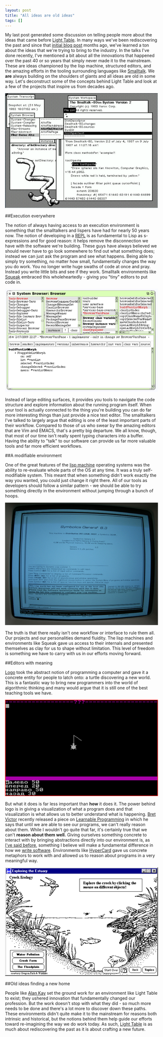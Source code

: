 ```yaml
---
layout: post
title: "All ideas are old ideas"
tags: []
---
```


My last post generated some discussion on telling people more about the ideas that came before [Light Table][kodowa]. In many ways we've been rediscovering the past and since that [initial blog post][lt] months ago, we've learned a ton about the ideas that we're trying to bring to the industry. In the talks I've done recently, I've mentioned a bit about all the innovations that happened over the past 40 or so years that simply never made it to the mainstream. These are ideas championed by the lisp machine, structured editors, and the amazing efforts in the tooling surrounding languages like [Smalltalk][smalltalk]. We __are__ always building on the shoulders of giants and all ideas are old in some way. Let's deconstruct some of the concepts behind Light Table and look at a few of the projects that inspire us from decades ago.

![smalltalk 80](/images/ideas/st80release-lic2.jpeg)

##Execution everywhere

The notion of always having access to an execution environment is something that the smalltalkers and lispers have had for nearly 50 years now. The notion of developing in a [REPL][repl] is as fundamental to Lisp as s-expressions and for good reason: it helps remove the disconnection we have with the software we're building. These guys have always believed we should never have to go look somewhere to find out what something does; instead we can just ask the program and see what happens. Being able to simply try something, no matter how small, fundamentally changes the way you do work. You no longer write huge swaths of code at once and pray. Instead you write little bits and see if they work. Smalltalk environments like [Squeak][squeak] embraced this wholeheartedly - giving you "tiny" editors to put code in.

![code browser](/images/ideas/browser-vars-pane.jpeg)

Instead of large editing surfaces, it provides you tools to navigate the code structure and explore information about the running program itself. When your tool is actually connected to the thing you're building you can do far more interesting things than just provide a nice text editor. The smalltalkers I've talked to largely argue that editing is one of the least important parts of their workflow. Compared to those of us who swear by the amazing editors that are Vim and EMACS, that's a pretty big departure. We all know, though, that most of our time isn't really spent typing characters into a buffer. Having the ability to "talk" to our software can provide us far more valuable tools and far more efficient workflows.

##A modifiable environment

One of the great features of the [lisp machine][lispm] operating systems was the ability to re-evaluate whole parts of the OS at any time. It was a truly self-modifiable system. This meant that when something didn't work exactly the way you wanted, you could just change it right there. All of our tools as developers should follow a similar pattern - we should be able to try something directly in the environment without jumping through a bunch of hoops.

![lisp machine](/images/ideas/genera_boot.png)

The truth is that there really isn't one workflow or interface to rule them all. Our projects and our personalities demand fluidity. The lisp machines and environments like Squeak gave us access to their internals and presented themselves as clay for us to shape without limitation. This level of freedom is something we have to carry with us in our efforts moving forward.

##Editors with meaning

[Logo][logo] took the abstract notion of programming a computer and gave it a concrete entity for people to latch onto: a turtle discovering a new world. This is a fantastic way to bring new programmers into the world of algorithmic thinking and many would argue that it is still one of the best teaching tools we have.

![logo turtle](/images/ideas/LogoWriter.png)

But what it does is far less important than __how__ it does it. The power behind logo is in giving a visualization of what a program does and that visualization is what allows us to better understand what is happening. [Bret Victor][bv] recently released a piece on [Learnable Programming][lp] in which he says that until we are able to see our programs, we can't really reason about them. While I wouldn't go quite that far, it's certainly true that we can't __reason about them well.__ Giving ourselves something concrete to interact with by bringing abstractions directly into our environment is, as [I've said before][abst], something I believe will make a fundamental difference in how we [write software][spec]. Environments like [HyperCard][hyper] gave us concrete metaphors to work with and allowed us to reason about programs in a very meaningful way.

![hypercard](/images/ideas/hypercard.gif)

##Old ideas finding a new home

People like [Alan Kay][ak] set the ground work for an environment like Light Table to exist; they ushered innovation that fundamentally changed our profession. But the work doesn't stop with what they did - so much more needs to be done and there's a lot more to discover down these paths. These environments didn't quite make it to the mainstream for reasons both intrinsic and historical, but the notions behind them help guide our efforts toward re-imagining the way we do work today. As such, [Light Table][kodowa] is as much about rediscovering the past as it is about crafting a new future.

[bv]: http://worrydream.com
[lp]: http://worrydream.com/LearnableProgramming/
[logo]: http://en.wikipedia.org/wiki/Logo_(programming_language)
[hyper]: http://en.wikipedia.org/wiki/Hypercard
[spec]: http://www.chris-granger.com/2012/05/21/the-future-is-specific/
[abst]: http://www.chris-granger.com/2012/09/25/light-table---embracing-abstraction/
[lt]: http://www.chris-granger.com/2012/04/12/light-table---a-new-ide-concept/
[kodowa]: http://kodowa.com
[squeak]: http://en.wikipedia.org/wiki/Squeak
[repl]: http://en.wikipedia.org/wiki/Read%E2%80%93eval%E2%80%93print_loop
[smalltalk]: http://en.wikipedia.org/wiki/Smalltalk
[lispm]: http://en.wikipedia.org/wiki/Lisp_machine
[ak]: http://en.wikipedia.org/wiki/Alan_kay
